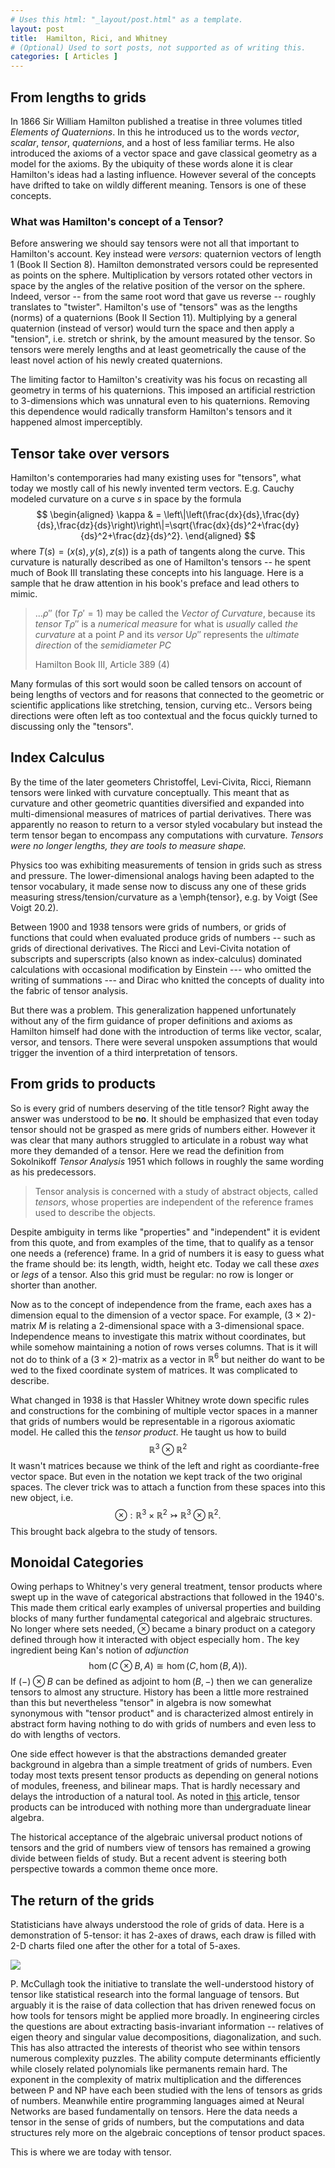 ```yaml
---
# Uses this html: "_layout/post.html" as a template.
layout: post 
title:  Hamilton, Rici, and Whitney
# (Optional) Used to sort posts, not supported as of writing this.
categories: [ Articles ]
---
```



## From lengths to grids

In 1866 Sir William Hamilton published a treatise in three volumes titled _Elements of Quaternions_.  In this he introduced us to the words _vector_, _scalar_, _tensor_, _quaternions_, and a host of  less familiar terms.  He also introduced the axioms of a vector space and gave classical geometry as a model for the axioms. By the ubiquity of these words alone it is clear Hamilton's ideas had a lasting influence.  However several of the concepts have drifted to take on wildly different meaning.  Tensors is one of these concepts.

### What was Hamilton's concept of a Tensor?  
Before answering we should say tensors were not all that important to Hamilton's account.  Key instead were _versors_: quaternion vectors of length $1$ (Book II Section 8). Hamilton demonstrated versors could be represented as points on the sphere.  Multiplication by versors rotated other vectors in space by the angles of the relative position of the versor on the sphere.  Indeed, versor -- from the same root word that gave us reverse -- roughly translates to "twister".  Hamilton's use of "tensors" was as the lengths (norms) of a quaternions (Book II Section 11).    Multiplying by a general quaternion (instead of versor) would turn the space and then apply a "tension", i.e. stretch or shrink, by the amount measured by the tensor.  So tensors were merely lengths and at least geometrically the cause of the least novel action of his newly created quaternions.


The limiting factor to Hamilton's creativity was his focus on recasting all geometry in terms of his quaternions.  This imposed an artificial restriction to $3$-dimensions which was unnatural even to his quaternions.  Removing this dependence would radically transform Hamilton's tensors and it happened almost imperceptibly.

## Tensor take over versors
Hamilton's contemporaries had many existing uses for "tensors", what today we mostly call of his newly invented term vectors. E.g. Cauchy modeled curvature on a curve $s$ in space by the formula
$$
\begin{aligned}
\kappa & = \left\|\left(\frac{dx}{ds},\frac{dy}{ds},\frac{dz}{ds}\right)\right\|=\sqrt{\frac{dx}{ds}^2+\frac{dy}{ds}^2+\frac{dz}{ds}^2}.
\end{aligned}
$$
where $T(s)=(x(s),y(s),z(s))$ is a path of tangents along the curve. This curvature is naturally described as one of Hamilton's tensors -- he spent much of Book III translating these concepts into his language.  Here is a sample that he draw attention in his book's preface and lead others to mimic.

> ...$\rho''$ (for $T\rho'=1$) may be called the _Vector of Curvature_, because its _tensor_ $T\rho''$ is a _numerical measure_ for what is _usually_ called _the curvature_ at a point $P$ and its _versor_ $U\rho''$ represents the _ultimate direction_ of the _semidiameter_ $PC$
>
> Hamilton Book III, Article 389 (4)

Many formulas of this sort would soon be called tensors on account of being lengths of vectors and for reasons that connected to the geometric or scientific applications like stretching, tension, curving etc..  Versors being directions were often left as too contextual and the focus quickly turned to discussing only the "tensors".

## Index Calculus

By the time of the later geometers Christoffel, Levi-Civita, Ricci, Riemann tensors were linked with curvature conceptually.  This meant that as curvature and other geometric quantities diversified and expanded into multi-dimensional measures of matrices of partial derivatives.  There was apparently no reason to return to a versor styled vocabulary but instead the term tensor began to encompass any computations with curvature.  _Tensors were no longer lengths, they are tools to measure shape._

Physics too was exhibiting measurements of tension in grids such as stress and pressure.  The lower-dimensional analogs having been adapted to the tensor vocabulary, it made sense now to discuss any one of these grids measuring stress/tension/curvature as a \emph{tensor}, e.g. by Voigt (See Voigt 20.2).

Between 1900 and 1938 tensors were grids of numbers, or grids of functions that could when evaluated produce grids of numbers -- such as grids of directional derivatives.  The Ricci and Levi-Civita notation of subscripts and superscripts (also known as index-calculus) dominated calculations with occasional modification by Einstein --- who omitted the writing of summations --- and Dirac who knitted the concepts of duality into the fabric of tensor analysis.  

But there was a problem.  This generalization happened unfortunately without any of the firm guidance of proper definitions and axioms as Hamilton himself had done with the introduction of terms like vector, scalar, versor, and tensors.  There were several unspoken assumptions that would trigger the invention of a third interpretation of tensors.

## From grids to products



So is every grid of numbers deserving of the title tensor? Right away the answer was understood to be **no**.  It should be emphasized that even today tensor should not be grasped as mere grids of numbers either.  However it was clear that many authors struggled to articulate in a robust way what more they demanded of a tensor.  Here we read the definition from Sokolnikoff _Tensor Analysis_ 1951 which follows in roughly the same wording as his predecessors.

> Tensor analysis is concerned with a study of abstract objects, called _tensors_, whose properties are independent of the reference frames used to describe the objects.


Despite ambiguity in terms like "properties" and "independent" it is evident from this quote, and from examples of the time, that to qualify as a tensor one needs a (reference) frame.  In a grid of numbers it is easy to guess what the frame should be: its length, width, height etc. Today we call these _axes_ or _legs_ of a tensor.  Also this grid must be regular: no row is longer or shorter than another. 

Now as to the concept of independence from the frame, each axes has a dimension equal to the dimension of a vector space.  For example, $(3\times 2)$-matrix $M$ is relating a $2$-dimensional space with a $3$-dimensional space.  Independence means to investigate this matrix without coordinates, but while somehow maintaining a notion of rows verses columns.  That is it will not do to think of a $(3\times 2)$-matrix as a vector in $\mathbb{R}^6$ but neither do want to be wed to the fixed coordinate system of matrices.  It was complicated to describe.

What changed in 1938 is that Hassler Whitney wrote down specific rules and constructions for the combining of multiple vector spaces in a manner that grids of numbers would be representable in a rigorous axiomatic model.  He called this the _tensor product_.  He taught us how to build
$$
\mathbb{R}^3\otimes \mathbb{R}^2
$$
It wasn't matrices because we think of the left and right as coordiante-free vector space.  But even in the notation we kept track of the two original spaces.  The clever trick was to attach a function from these spaces into this new object, i.e.
$$
\otimes:\mathbb{R}^3\times \mathbb{R}^2\rightarrowtail \mathbb{R}^3\otimes \mathbb{R}^2.
$$
This brought back algebra to the study of tensors.

## Monoidal Categories

Owing perhaps to Whitney's very general treatment, tensor products where swept up in the wave of categorical abstractions that followed in the 1940's.  This made them critical early examples of universal properties and building blocks of many further fundamental categorical and algebraic structures.  No longer where sets needed, $\otimes$ became a binary product on a category defined through how it interacted with object especially $\hom$.  The key ingredient being Kan's notion of _adjunction_
$$
\hom(C\otimes B, A)\cong \hom(C,\hom(B,A)).
$$
If $(-)\otimes B$ can be defined as adjoint to $\hom(B,-)$ then we can generalize tensors to almost any structure.  History has been a little more restrained than this but nevertheless "tensor" in algebra is now somewhat synonymous with "tensor product" and is characterized almost entirely in abstract form having nothing to do with grids of numbers and even less to do with lengths of vectors.

One side effect however is that the abstractions demanded greater background in algebra than a simple treatment of grids of numbers.  Even today most texts present tensor products as depending on general notions of modules, freeness, and bilinear maps.  That is hardly necessary and delays the introduction of a natural tool.  As noted in [this](Whitney-Tensor.md) article, tensor products can be introduced with nothing more than undergraduate linear algebra.

The historical acceptance of the algebraic universal product notions of tensors and the grid of numbers view of tensors has remained a growing divide between fields of study.  But a recent advent is steering both perspective towards a common theme once more.

## The return of the grids

Statisticians have always understood the role of grids of data. Here is a demonstration of 5-tensor: it has 2-axes of draws, each draw is filled with 2-D charts filed one after the other for a total of 5-axes.

![](/uploads/images/5-Tensor.png)


P. McCullagh took the initiative to translate the well-understood history of tensor like statistical research into the formal language of tensors.  But arguably it is the raise of data collection that has driven renewed focus on how tools for tensors might be applied more broadly.  In engineering circles the questions are about extracting basis-invariant information -- relatives of eigen theory and singular value decompositions, diagonalization, and such.  This has also attracted the interests of theorist who see within tensors numerous complexity puzzles.  The ability compute determinants efficiently while closely related polynomials like permanents remain hard.  The exponent in the complexity of matrix multiplication and the differences between P and NP have each been studied with the lens of tensors as grids of numbers.  Meanwhile entire programming languages aimed at Neural Networks are based fundamentally on tensors.  Here the data needs a tensor in the sense of grids of numbers, but the computations and data structures rely more on the algebraic conceptions of tensor product spaces.

This is where we are today with tensor.

    